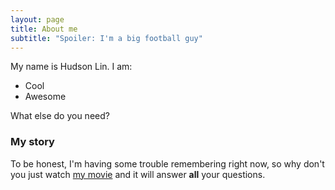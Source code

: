 ```yaml
---
layout: page
title: About me
subtitle: "Spoiler: I'm a big football guy"
---
```


My name is Hudson Lin. I am:

- Cool
- Awesome

What else do you need?

### My story

To be honest, I'm having some trouble remembering right now, so why don't you just watch [my movie](https://en.wikipedia.org/wiki/The_Princess_Bride_%28film%29) and it will answer **all** your questions.
